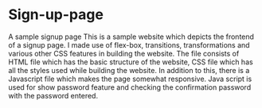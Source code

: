 # Sign-up-page
A sample signup page
This is a sample website which depicts the frontend of a signup page.
I made use of flex-box, transitions, transformations and various other CSS features in building the website.
The file consists of HTML file which has the basic structure of the website, CSS file which has all the styles used while building the website.
In addition to this, there is a Javascript file which makes the page somewhat responsive.
Java script is used for show password feature and checking the confirmation password with the password entered.
